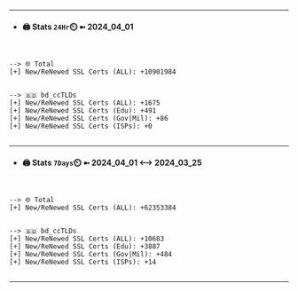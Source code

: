 

---
- #### 🖨️ **Stats** `24Hr`⏲️ ➼ 2024_04_01
```console


--> 🌐 Total
[+] New/ReNewed SSL Certs (ALL): +10901984


--> 🇧🇩 bd_ccTLDs
[+] New/ReNewed SSL Certs (ALL): +1675
[+] New/ReNewed SSL Certs (Edu): +491
[+] New/ReNewed SSL Certs (Gov|Mil): +86
[+] New/ReNewed SSL Certs (ISPs): +0


```

---
- #### 🖨️ **Stats** `7Days`⏲️ ➼ 2024_04_01 <--> 2024_03_25
```console


--> 🌐 Total
[+] New/ReNewed SSL Certs (ALL): +62353384


--> 🇧🇩 bd_ccTLDs
[+] New/ReNewed SSL Certs (ALL): +10683
[+] New/ReNewed SSL Certs (Edu): +3887
[+] New/ReNewed SSL Certs (Gov|Mil): +484
[+] New/ReNewed SSL Certs (ISPs): +14


```

---

